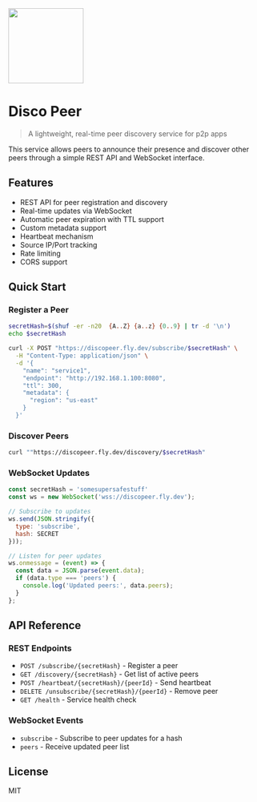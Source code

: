 <img src="https://github.com/user-attachments/assets/eaf489d5-0c87-4ed1-a84c-2b116e85762a" width=150 />

# Disco Peer

> A lightweight, real-time peer discovery service for p2p apps
> 
This service allows peers to announce their presence and discover other peers through a simple REST API and WebSocket interface.

## Features

- REST API for peer registration and discovery
- Real-time updates via WebSocket
- Automatic peer expiration with TTL support
- Custom metadata support
- Heartbeat mechanism
- Source IP/Port tracking
- Rate limiting
- CORS support

## Quick Start

### Register a Peer

```bash
secretHash=$(shuf -er -n20  {A..Z} {a..z} {0..9} | tr -d '\n')
echo $secretHash

curl -X POST "https://discopeer.fly.dev/subscribe/$secretHash" \
  -H "Content-Type: application/json" \
  -d '{
    "name": "service1",
    "endpoint": "http://192.168.1.100:8080",
    "ttl": 300,
    "metadata": {
      "region": "us-east"
    }
  }'
```

### Discover Peers

```bash
curl ""https://discopeer.fly.dev/discovery/$secretHash"
```

### WebSocket Updates

```javascript
const secretHash = 'somesupersafestuff'
const ws = new WebSocket('wss://discopeer.fly.dev');

// Subscribe to updates
ws.send(JSON.stringify({
  type: 'subscribe',
  hash: SECRET
}));

// Listen for peer updates
ws.onmessage = (event) => {
  const data = JSON.parse(event.data);
  if (data.type === 'peers') {
    console.log('Updated peers:', data.peers);
  }
};
```

## API Reference

### REST Endpoints

- `POST /subscribe/{secretHash}` - Register a peer
- `GET /discovery/{secretHash}` - Get list of active peers
- `POST /heartbeat/{secretHash}/{peerId}` - Send heartbeat
- `DELETE /unsubscribe/{secretHash}/{peerId}` - Remove peer
- `GET /health` - Service health check

### WebSocket Events

- `subscribe` - Subscribe to peer updates for a hash
- `peers` - Receive updated peer list


## License

MIT
